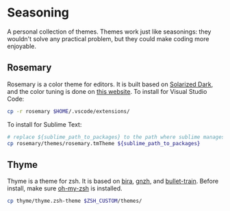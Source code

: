 # Seasoning

A personal collection of themes. Themes work just like seasonings: they wouldn't solve any practical problem, but they could make coding more enjoyable.

## Rosemary

Rosemary is a color theme for editors. It is built based on [Solarized Dark](https://ethanschoonover.com/solarized/), and the color tuning is done on [this website](http://tmtheme-editor.herokuapp.com/). To install for Visual Studio Code:

```bash
cp -r rosemary $HOME/.vscode/extensions/
```

To install for Sublime Text:

```bash
# replace ${sublime_path_to_packages} to the path where sublime manages packages
cp rosemary/themes/rosemary.tmTheme ${sublime_path_to_packages}
```

## Thyme

Thyme is a theme for zsh. It is based on [bira](https://github.com/ohmyzsh/ohmyzsh/blob/master/themes/bira.zsh-theme), [gnzh](https://github.com/ohmyzsh/ohmyzsh/blob/master/themes/gnzh.zsh-theme), and [bullet-train](https://github.com/caiogondim/bullet-train.zsh/blob/master/bullet-train.zsh-theme). Before install, make sure [oh-my-zsh](https://github.com/ohmyzsh/ohmyzsh) is installed.

```bash
cp thyme/thyme.zsh-theme $ZSH_CUSTOM/themes/
```

